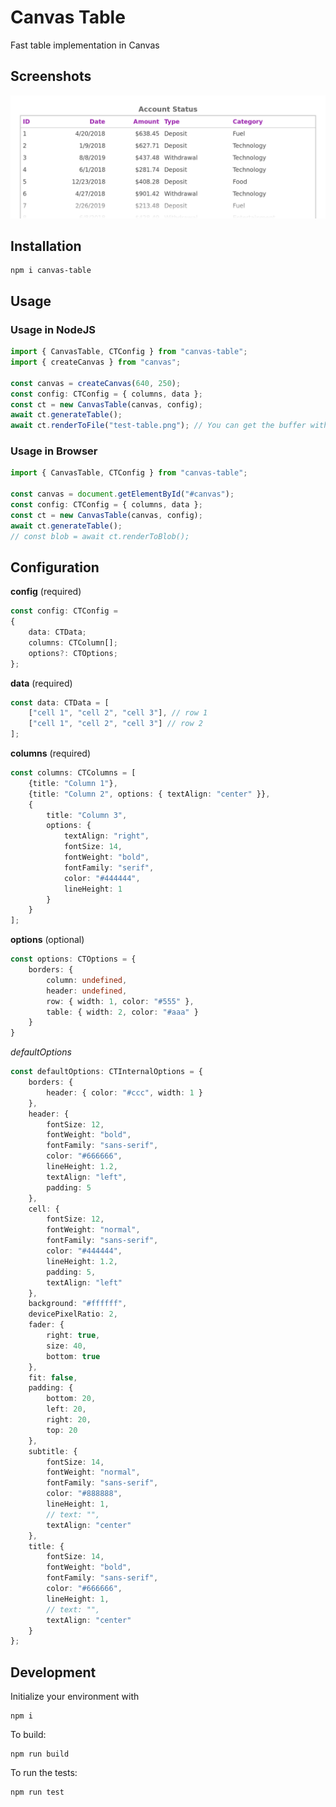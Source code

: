 # Canvas Table
Fast table implementation in Canvas

## Screenshots

![Sample](assets/test-account.png)

## Installation

```
npm i canvas-table
```

## Usage

### Usage in NodeJS

```ts
import { CanvasTable, CTConfig } from "canvas-table";
import { createCanvas } from "canvas";

const canvas = createCanvas(640, 250);
const config: CTConfig = { columns, data };
const ct = new CanvasTable(canvas, config);
await ct.generateTable();
await ct.renderToFile("test-table.png"); // You can get the buffer with renderToBuffer
```

### Usage in Browser

```ts
import { CanvasTable, CTConfig } from "canvas-table";

const canvas = document.getElementById("#canvas");
const config: CTConfig = { columns, data };
const ct = new CanvasTable(canvas, config);
await ct.generateTable();
// const blob = await ct.renderToBlob();
```

## Configuration

**config** (required)

```ts
const config: CTConfig =
{
    data: CTData;
    columns: CTColumn[];
    options?: CTOptions;
};
```

**data** (required)

```ts
const data: CTData = [
    ["cell 1", "cell 2", "cell 3"], // row 1
    ["cell 1", "cell 2", "cell 3"] // row 2
];
```

**columns** (required)

```ts
const columns: CTColumns = [
    {title: "Column 1"},
    {title: "Column 2", options: { textAlign: "center" }},
    {
        title: "Column 3",
        options: {
            textAlign: "right", 
            fontSize: 14,
            fontWeight: "bold",
            fontFamily: "serif",
            color: "#444444",
            lineHeight: 1
    	}
    }
];
```

**options** (optional)

```ts
const options: CTOptions = {
    borders: {
        column: undefined,
        header: undefined,
        row: { width: 1, color: "#555" },
        table: { width: 2, color: "#aaa" }
    }
}
```

*defaultOptions*

```ts
const defaultOptions: CTInternalOptions = {
    borders: {
        header: { color: "#ccc", width: 1 }
    },
    header: {
        fontSize: 12,
        fontWeight: "bold",
        fontFamily: "sans-serif",
        color: "#666666",
        lineHeight: 1.2,
        textAlign: "left",
        padding: 5
    },
    cell: {
        fontSize: 12,
        fontWeight: "normal",
        fontFamily: "sans-serif",
        color: "#444444",
        lineHeight: 1.2,
        padding: 5,
        textAlign: "left"
    },
    background: "#ffffff",
    devicePixelRatio: 2,
    fader: {
        right: true,
        size: 40,
        bottom: true
    },
    fit: false,
    padding: {
        bottom: 20,
        left: 20,
        right: 20,
        top: 20
    },
    subtitle: {
        fontSize: 14,
        fontWeight: "normal",
        fontFamily: "sans-serif",
        color: "#888888",
        lineHeight: 1,
        // text: "",
        textAlign: "center"
    },
    title: {
        fontSize: 14,
        fontWeight: "bold",
        fontFamily: "sans-serif",
        color: "#666666",
        lineHeight: 1,
        // text: "",
        textAlign: "center"
    }
};
```



## Development

Initialize your environment with

```
npm i
```

To build:

```
npm run build
```

To run the tests:

```
npm run test
```